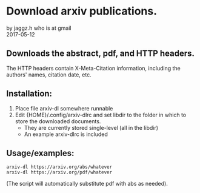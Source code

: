 # Download arxiv publications.
by jaggz.h who is at gmail  
2017-05-12

## Downloads the abstract, pdf, and HTTP headers.
The HTTP headers contain X-Meta-Citation information, including the authors'
names, citation date, etc.

## Installation:
1. Place file arxiv-dl somewhere runnable
2. Edit {HOME}/.config/arxiv-dlrc and set libdir to the folder in which to
   store the downloaded documents.
   * They are currently stored single-level (all in the libdir)
   * An example arxiv-dlrc is included

## Usage/examples:
```
arxiv-dl https://arxiv.org/abs/whatever
arxiv-dl https://arxiv.org/pdf/whatever
```
(The script will automatically substitute pdf with abs as needed).
